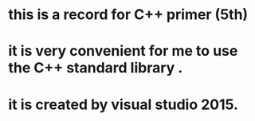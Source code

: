 # this is a record for C++ primer (5th)
# it is very convenient for me to use the C++ standard library .
# it is created by visual studio 2015.
